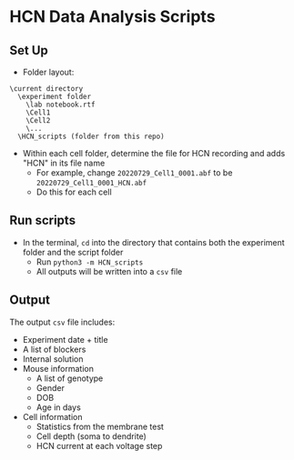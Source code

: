 # HCN Data Analysis Scripts
## Set Up 
* Folder layout:
```
\current directory 
  \experiment folder 
    \lab notebook.rtf
    \Cell1
    \Cell2
    \...
  \HCN_scripts (folder from this repo) 
```
* Within each cell folder, determine the file for HCN recording and adds "HCN" in its file name
    * For example, change `20220729_Cell1_0001.abf` to be `20220729_Cell1_0001_HCN.abf`
    * Do this for each cell 
## Run scripts 
* In the terminal, `cd` into the directory that contains both the experiment folder and the script folder
    * Run `python3 -m HCN_scripts`
    * All outputs will be written into a `csv` file 
## Output
The output `csv` file includes: 
* Experiment date + title 
* A list of blockers
* Internal solution 
* Mouse information
    * A list of genotype 
    * Gender 
    * DOB 
    * Age in days 
* Cell information
    * Statistics from the membrane test 
    * Cell depth (soma to dendrite)
    * HCN current at each voltage step
 
